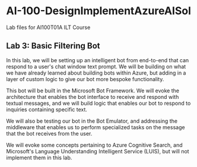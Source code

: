 # AI-100-DesignImplementAzureAISol

Lab files for AI100T01A ILT Course


## Lab 3: Basic Filtering Bot

In this lab, we will be setting up an intelligent bot from end-to-end that can respond to a user's chat window text prompt. We will be building on what we have already learned about building bots within Azure, but adding in a layer of custom logic to give our bot more bespoke functionality.

This bot will be built in the Microsoft Bot Framework. We will evoke the architecture that enables the bot interface to receive and respond with textual messages, and we will build logic that enables our bot to respond to inquiries containing specific text.

We will also be testing our bot in the Bot Emulator, and addressing the middleware that enables us to perform specialized tasks on the message that the bot receives from the user.

We will evoke some concepts pertaining to Azure Cognitive Search, and Microsoft's Language Understanding Intelligent Service (LUIS), but will not implement them in this lab.



